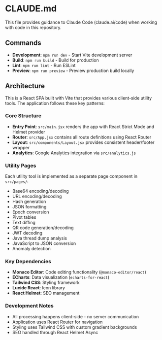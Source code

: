 # CLAUDE.md

This file provides guidance to Claude Code (claude.ai/code) when working with code in this repository.

## Commands

- **Development**: `npm run dev` - Start Vite development server
- **Build**: `npm run build` - Build for production
- **Lint**: `npm run lint` - Run ESLint
- **Preview**: `npm run preview` - Preview production build locally

## Architecture

This is a React SPA built with Vite that provides various client-side utility tools. The application follows these key patterns:

### Core Structure
- **Entry Point**: `src/main.jsx` renders the app with React Strict Mode and Helmet provider
- **Router**: `src/App.jsx` contains all route definitions using React Router
- **Layout**: `src/components/Layout.jsx` provides consistent header/footer wrapper
- **Analytics**: Google Analytics integration via `src/analytics.js`

### Utility Pages
Each utility tool is implemented as a separate page component in `src/pages/`:
- Base64 encoding/decoding
- URL encoding/decoding  
- Hash generation
- JSON formatting
- Epoch conversion
- Pivot tables
- Text diffing
- QR code generation/decoding
- JWT decoding
- Java thread dump analysis
- JavaScript to JSON conversion
- Anomaly detection

### Key Dependencies
- **Monaco Editor**: Code editing functionality (`@monaco-editor/react`)
- **ECharts**: Data visualization (`echarts-for-react`)
- **Tailwind CSS**: Styling framework
- **Lucide React**: Icon library
- **React Helmet**: SEO management

### Development Notes
- All processing happens client-side - no server communication
- Application uses React Router for navigation
- Styling uses Tailwind CSS with custom gradient backgrounds  
- SEO handled through React Helmet Async